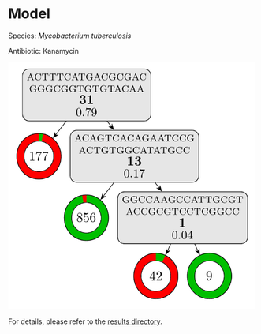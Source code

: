 
# Model

Species: *Mycobacterium tuberculosis*

Antibiotic: Kanamycin

<a href="./model.pdf"><img src="./model.png" width=500 height=500 /></a>

For details, please refer to the [results directory](../../../../../results/cart_b/mycobacterium%20tuberculosis/kanamycin/repeat_6/).

